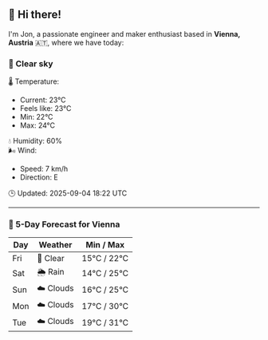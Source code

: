 ## 👋 Hi there!

I'm Jon, a passionate engineer and maker enthusiast based in **Vienna, Austria** 🇦🇹, where we have today:

### 🌙 Clear sky 

🌡️ Temperature: 
* Current: 23°C
* Feels like: 23°C
* Min: 22°C 
* Max: 24°C  

💧 Humidity: 60%  
🌬️ Wind: 
* Speed: 7 km/h 
* Direction: E  

🕒 Updated: 2025-09-04 18:22 UTC

---

### 📅 5-Day Forecast for Vienna

| Day | Weather | Min / Max |
|-----|---------|------------|
| Fri | 🌙 Clear | 15°C / 22°C |
| Sat | 🌦️ Rain | 14°C / 25°C |
| Sun | ☁️ Clouds | 16°C / 25°C |
| Mon | ☁️ Clouds | 17°C / 30°C |
| Tue | ☁️ Clouds | 19°C / 31°C |
